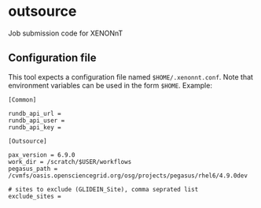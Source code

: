 # outsource
Job submission code for XENONnT

## Configuration file

This tool expects a configuration file named `$HOME/.xenonnt.conf`. Note that 
environment variables can be used in the form `$HOME`. Example:

    [Common]
    
    rundb_api_url = 
    rundb_api_user = 
    rundb_api_key = 
    
    [Outsource]
    
    pax_version = 6.9.0
    work_dir = /scratch/$USER/workflows
    pegasus_path = /cvmfs/oasis.opensciencegrid.org/osg/projects/pegasus/rhel6/4.9.0dev

    # sites to exclude (GLIDEIN_Site), comma seprated list
    exclude_sites = 
    
    

